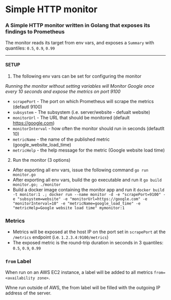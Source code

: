 # Simple HTTP monitor

### A Simple HTTP monitor written in Golang that exposes its findings to Prometheus
The monitor reads its target from env vars, and exposes a `Summary` with quantiles: `0.5`, `0.9`, `0.99`

---
#### SETUP
1. The following env vars can be set for configuring the monitor

_Running the monitor without setting variables will Monitor Google once every 10 seconds and expose the metrics on port 9100_
* `scrapePort` - The port on which Prometheus will scrape the metrics (defautl 9100)
* `subsystem` - The subsystem (i.e. server/website - defualt website)
* `monitorUrl` - The URL that should be monitored (default https://google.com)
* `monitorInterval` - how often the monitor should run in seconds (defautlt 10)
* `metricName` - the name of the published metric (google_website_load_time)
* `metricHelp` - the help message for the metric (Google website load time)

2. Run the monitor (3 options)
* After exporting all env vars, issue the following command `go run monitor.go`
* After exporting all env vars, build the go executable and run it `go build monitor.go; ./monitor`
* Build a docker image containing the monitor app and run it `docker build -t monitor:1 .; docker run --name monitor -d -e "scrapePort=9100" -e "subsystem=website" -e "monitorUrl=https://google.com" -e "monitorInterval=10" -e "metricName=google_load_time" -e "metricHelp=Google website load time" mymonitor:1`
  
### Metrics
* Metrics will be exposed at the host IP on the port set in `scrapePort` at the `/metrics` endpoint (i.e. `1.2.3.4:9100/metrics`)
* The exposed metric is the round-trip duration in seconds in 3 quantiles: `0.5`, `0.9`, `0.99`

### `from` Label
When run on an AWS EC2 instance, a label will be added to all metrics `from=<availability zone>`.

Whne run outside of AWS, the from label will be filled with the outgoing IP address of the server. 

